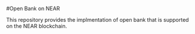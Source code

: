 #Open Bank on NEAR

This repository provides the implmentation of open bank that is supported on the NEAR blockchain. 

